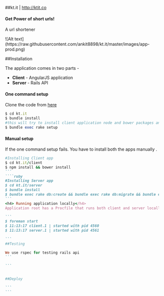 ##kt.it | <a>http://ktit.co</a>
<h4>Get Power of short urls!</h4>
<p>A url shortener</p>
![Alt text](https://raw.githubusercontent.com/ankit8898/kt.it/master/images/app-prod.png)




##Installation

The application comes in two parts -

- <b>Client</b> - AngularJS application
- <b>Server</b> - Rails API

<h4> One command setup</h4>

Clone the code from [here](https://github.com/ankit8898/kt.it)
```ruby
$ cd kt.it
$ bundle install
#this will try to install client application node and bower packages and install rails app too
$ bundle exec rake setup 
```
<h4> Manual setup</h4>
If the one command setup fails.  You have to install both the apps manually .

````ruby
#Installing Client app
$ cd kt.it/client
$ npm install && bower install 
```
````ruby
#Installing Server app
$ cd kt.it/server
$ bundle install
$ bundle exec rake db:create && bundle exec rake db:migrate && bundle exec rake db:seed
```
<h4> Running application locally</h4>
Application root has a Procfile that runs both client and server locally . Run application via [foreman](https://github.com/ddollar/foreman)

```
$ foreman start
$ 11:13:17 client.1 | started with pid 4560
$ 11:13:17 server.1 | started with pid 4561

```
##Testing

We use rspec for testing rails api
```

```


##Deploy

```
```


